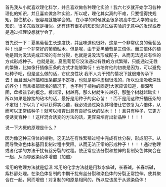 首先我从小就喜欢理化科学，并且喜欢做各种理化实验！我六七岁就开始学习各种理化的知识，并且喜欢做各种实验，所以呢，理化其实真的不难，只要懂得找规矩，抓住核心，很容易就能学会的。
在小学的时候就会很多初高中生大学的理化知识，很多东西就是相似。还有还有很多的知识就通过做实验的无意中的发现或者是通过推理设想就学会了。






首先说一下：夏黑葡萄生长速度快，并且味道也很好，这是一个非常优良的葡萄品种！也是一个非常好的葡萄砧木。但是呢，由于夏黑葡萄是三倍体。而三倍体的植物是因为没法完成正常的有丝分裂，也就是说没法形成配子，从而无法通过有性的方式形成种子。
也就是说，夏黑葡萄它没法通过有性的方式繁殖，只能通过无性的繁殖，比如像扦插像压条的方式才能够繁衍！去培育他的初衷是因为，可以避免吐种子吧，但是这么做的话，它优良性状 我不人为干预的情况下就很难传承下去！而且因为扦插和压条都是不定根，也就是那种虚根很浅的，所以没法吸收深处的养分！而且根部很浅的情况下，也不利于植物的固定!大家应该知道，根深蒂固，盘根错节的概念。根越深，树越高，那么树就生长越好，那整个树就越踏实！
所以如果是嫁接的砧木的话，最好是用种子的实心苗！！而不是用这种扦插压条的不定根！所以为了可以获得实心苗，我必须通过染色体增倍让它恢复为六倍体，从而可以正常结种子！就可以培育出具有良好性状的砧木！！！且只有种子，它更方便诱变育种！！这样混合诱变的方法的话，更容易培育出新品种！！！！



说一下大概的原理是什么？

因为像这种三倍体的植物，这无法在有性繁殖过程中完成有丝分裂，形成配子。从而导致染色体和基因复制过程中受阻。从而无法正常的形成种子！！！！通过物理或者化学的方法干扰有丝分裂的过程。使正常应该分裂和拉伸的复制染色体聚合在一起，从而导致染色体增倍（加倍）

常用的物理方法就是低温 常用的化学方法就是用秋水仙碱，长春碱，长春新碱，紫杉醇处理。在染色体复制的中期干扰有丝分裂和染色体的分裂正常拉伸。使其聚合在一起，同而增倍！对复制的和原是相同的，所以应该属于从源染色体！
